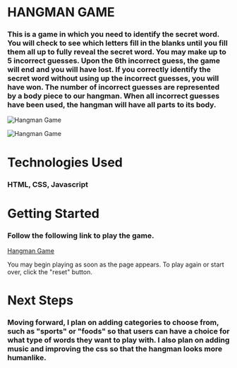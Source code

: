 # HANGMAN GAME
### This is a game in which you need to identify the secret word. You will check to see which letters fill in the blanks until you fill them all up to fully reveal the secret word.  You may make up to 5 incorrect guesses. Upon the 6th incorrect guess, the game will end and you will have lost. If you correctly identify the secret word without using up the incorrect guesses, you will have won.  The number of incorrect guesses are represented by a body piece to our hangman.  When all incorrect guesses have been used, the hangman will have all parts to its body.


![Hangman Game](https://i.imgur.com/XJscA9J.png "Project 1: Hangman Game")

![Hangman Game](https://i.imgur.com/OJLIUsM.png "Winner Screenshot")



# Technologies Used
### HTML, CSS, Javascript

# Getting Started
### Follow the following link to play the game.
[Hangman Game](https://jhur91.github.io/project1/)

You may begin playing as soon as the page appears. To play again or start over, click the "reset" button.

# Next Steps
### Moving forward, I plan on adding categories to choose from, such as "sports" or "foods" so that users can have a choice for what type of words they want to play with.  I also plan on adding music and improving the css so that the hangman looks more humanlike.  

